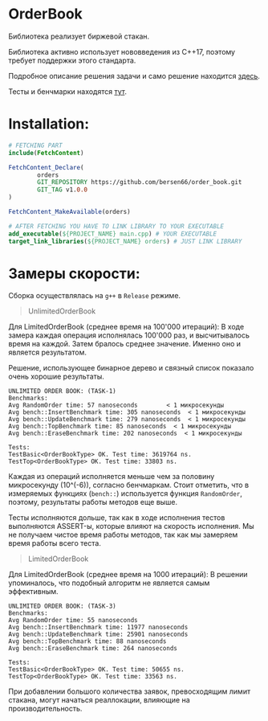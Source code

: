 # OrderBook

Библиотека реализует биржевой стакан.

Библиотека активно использует нововведения из C++17, поэтому требует поддержки
этого стандарта.

Подробное описание решения задачи и само решение
находится [здесь](https://github.com/bersen66/order_book/tree/main/lib).

Тесты и бенчмарки
находятся [тут](https://github.com/bersen66/order_book/tree/main/tests).

# Installation:

```CMake
# FETCHING PART
include(FetchContent)

FetchContent_Declare(
        orders
        GIT_REPOSITORY https://github.com/bersen66/order_book.git
        GIT_TAG v1.0.0
)

FetchContent_MakeAvailable(orders)

# AFTER FETCHING YOU HAVE TO LINK LIBRARY TO YOUR EXECUTABLE
add_executable(${PROJECT_NAME} main.cpp) # YOUR EXECUTABLE
target_link_libraries(${PROJECT_NAME} orders) # JUST LINK LIBRARY
```

# Замеры скорости:

Сборка осуществлялась на ```g++``` в ```Release``` режиме.

> UnlimitedOrderBook

Для LimitedOrderBook (среднее время на 100'000 итераций):
В ходе замера каждая операция исполнялась 100'000 раз, и высчитывалось время на
каждой. Затем бралось среднее значение. Именно оно и является результатом.

Решение, использующее бинарное дерево и связный список показало очень хорошие
результаты.

```
UNLIMITED ORDER BOOK: (TASK-1)
Benchmarks:
Avg RandomOrder time: 57 nanoseconds        < 1 микросекунды
Avg bench::InsertBenchmark time: 305 nanoseconds  < 1 микросекунды 
Avg bench::UpdateBenchmark time: 279 nanoseconds  < 1 микросекунды
Avg bench::TopBenchmark time: 85 nanoseconds  < 1 микросекунды
Avg bench::EraseBenchmark time: 202 nanoseconds  < 1 микросекунды

Tests:
TestBasic<OrderBookType> OK. Test time: 3619764 ns.
TestTop<OrderBookType> OK. Test time: 33803 ns.
```

Каждая из операций исполняется меньше чем за половину микросекунду (10^(-6)),
согласно бенчмаркам. Стоит отметить, что в измеряемых функциях (```bench::```)
используется функция ```RandomOrder```, поэтому, результаты работы методов еще
выше.

Тесты исполняются дольше, так как в ходе исполнения тестов выполняются ASSERT-ы,
которые влияют на скорость исполнения. Мы не получаем чистое время работы
методов, так как мы замеряем время работы
всего теста.

> LimitedOrderBook

Для LimitedOrderBook (среднее время на 1000 итераций):
В решении упоминалось, что подобный алгоритм не является самым эффективным.

```
UNLIMITED ORDER BOOK: (TASK-3)
Benchmarks:
Avg RandomOrder time: 55 nanoseconds
Avg bench::InsertBenchmark time: 11977 nanoseconds
Avg bench::UpdateBenchmark time: 25901 nanoseconds
Avg bench::TopBenchmark time: 88 nanoseconds
Avg bench::EraseBenchmark time: 264 nanoseconds

Tests:
TestBasic<OrderBookType> OK. Test time: 50655 ns.
TestTop<OrderBookType> OK. Test time: 33563 ns.
```

При добавлении большого количества заявок, превосходящим лимит стакана, могут
начаться реаллокации, влияющие на производительность.

